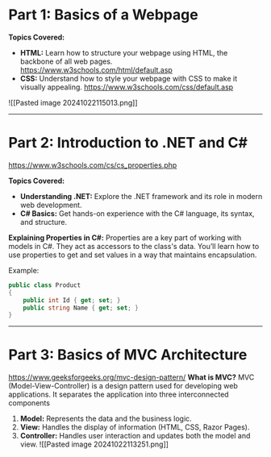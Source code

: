 # Part 1: Basics of a Webpage

**Topics Covered:**

- **HTML:** Learn how to structure your webpage using HTML, the backbone of all web pages.
	https://www.w3schools.com/html/default.asp
- **CSS:** Understand how to style your webpage with CSS to make it visually appealing.
	https://www.w3schools.com/css/default.asp

![[Pasted image 20241022115013.png]]

---

# Part 2: Introduction to .NET and C#
https://www.w3schools.com/cs/cs_properties.php

**Topics Covered:**

- **Understanding .NET:** Explore the .NET framework and its role in modern web development.
- **C# Basics:** Get hands-on experience with the C# language, its syntax, and structure.

**Explaining Properties in C#:** Properties are a key part of working with models in C#. They act as accessors to the class's data. You’ll learn how to use properties to get and set values in a way that maintains encapsulation.

Example:

```c#
public class Product 
{     
	public int Id { get; set; }
	public string Name { get; set; } 
}
```

---

# Part 3: Basics of MVC Architecture


https://www.geeksforgeeks.org/mvc-design-pattern/
**What is MVC?** MVC (Model-View-Controller) is a design pattern used for developing web applications. It separates the application into three interconnected components

1. **Model:** Represents the data and the business logic.
2. **View:** Handles the display of information (HTML, CSS, Razor Pages).
3. **Controller:** Handles user interaction and updates both the model and view.
![[Pasted image 20241022113251.png]]
